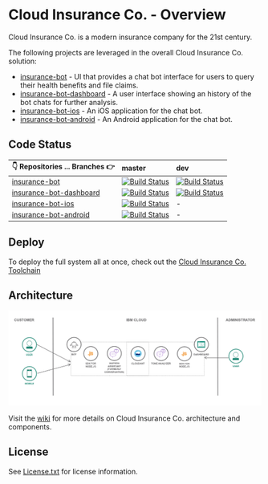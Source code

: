 # Cloud Insurance Co. - Overview

Cloud Insurance Co. is a modern insurance company for the 21st century.

The following projects are leveraged in the overall Cloud Insurance Co. solution:

* [insurance-bot][bot_github_url] - UI that provides a chat bot interface for users to query their health benefits and file claims.
* [insurance-bot-dashboard][dashboard_github_url] - A user interface showing an history of the bot chats for further analysis.
* [insurance-bot-ios][ios_github_url] - An iOS application for the chat bot.
* [insurance-bot-android][android_github_url] - An Android application for the chat bot.

## Code Status

| :point_down: Repositories ... Branches :point_right: | master | dev |
| --- | :--- | :--- |
| [insurance-bot][bot_github_url] | [![Build Status](https://travis-ci.org/IBM-Cloud/insurance-bot.svg?branch=master)](https://travis-ci.org/IBM-Cloud/insurance-bot) | [![Build Status](https://travis-ci.org/IBM-Cloud/insurance-bot.svg?branch=dev)](https://travis-ci.org/IBM-Cloud/insurance-bot) |
| [insurance-bot-dashboard][dashboard_github_url] | [![Build Status](https://travis-ci.org/IBM-Cloud/insurance-bot-dashboard.svg?branch=master)](https://travis-ci.org/IBM-Cloud/insurance-bot-dashboard) | [![Build Status](https://travis-ci.org/IBM-Cloud/insurance-bot-dashboard.svg?branch=dev)](https://travis-ci.org/IBM-Cloud/insurance-bot-dashboard) |
| [insurance-bot-ios][ios_github_url] | [![Build Status](https://travis-ci.org/IBM-Cloud/insurance-bot-ios.svg?branch=master)](https://travis-ci.org/IBM-Cloud/insurance-bot-ios) | - |
| [insurance-bot-android][android_github_url] | [![Build Status](https://travis-ci.org/IBM-Cloud/insurance-bot-android.svg?branch=master)](https://travis-ci.org/IBM-Cloud/insurance-bot-android) | - |

## Deploy

To deploy the full system all at once, check out the [Cloud Insurance Co. Toolchain][toolchain_github_url]

## Architecture

  ![Architecture Diagram](architecture.png)

  Visit the [wiki](https://github.com/IBM-Cloud/cloudco-insurance/wiki) for more details on Cloud Insurance Co. architecture and components.

## License

See [License.txt](License.txt) for license information.

[bot_github_url]: https://github.com/IBM-Cloud/insurance-bot
[dashboard_github_url]: https://github.com/IBM-Cloud/insurance-bot-dashboard
[ios_github_url]: https://github.com/IBM-Cloud/insurance-bot-ios
[android_github_url]: https://github.com/IBM-Cloud/insurance-bot-android
[toolchain_github_url]: https://github.com/IBM-Cloud/insurance-toolchain
